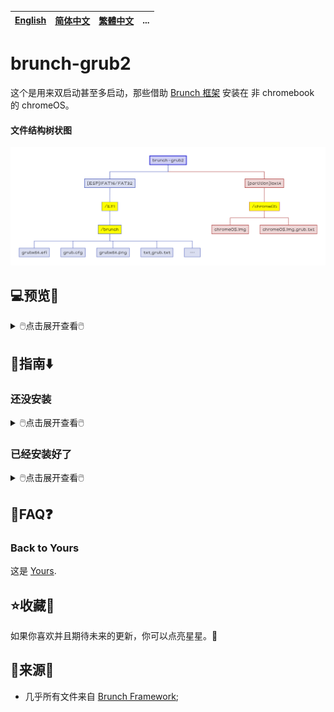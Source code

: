 [English](README.md)|[简体中文](自述文件.md)|[繁體中文](繁體中文.md)|...
--|--|--|--

# brunch-grub2
这个是用来双启动甚至多启动，那些借助 [Brunch 框架](https://github.com/sebanc/brunch) 安装在 非 chromebook 的 chromeOS。
#### 文件结构树状图
<img src="README/brunch-grub2.png">

## 💻️预览👀

<details>
<summary>🖱️点击展开查看🖱️</summary>

![image](https://github.com/M-L-P/brunch-grub2/assets/69227436/ca96e382-f51a-4b53-bd83-b75cdfa363c8)<br/>
</details>

## 🧭指南⬇️
### 还没安装
<details>
<summary>🖱️点击展开查看🖱️</summary>

#### 使用 Brunch 框架
- 使用 [Brunch 框架](https://github.com/sebanc/brunch) 安装 chromeOS；
- 在 `ext4: /chromeOS` 中生成 `chromeOS.img` ，
- - `sudo bash chromeos-install.sh -src chromeos_filename.bin -dst .../[ext4_分区卷标]/chromeOS/chromeOS.img -s size`
#### 复制到 ESP 分区
- 复制文件夹 `zip: EFI/brunch` 到 `ESP: \EFI`；
</details>

### 已经安装好了
<details>
<summary>🖱️点击展开查看🖱️</summary>

#### 编辑 txt_grub.txt
- 打开并编辑 `zip: EFI/brunch/txt_grub.txt` ；

三选一|一类情况|二类情况|三类情况
--|--|--|--
条件|{如果文件在该目录}|{如果文件在其他目录}|{其他}
代码|txt_grub=/chromeOS/chromeOS.img.grub.txt|#txt_grub=//.img.grub.txt|### copy all text in the file, "img_name.img.grub.txt" <br/>### paste here below|
做什么|什么都不做|小心填写路径；删除此处的`#`；给一类情况添加`#`|复制文本文件 "img_name.img.grub.txt" 中的所有文本并且粘贴到此处下方；给一类情况添加`#`
#### 复制到 ESP 分区
- 复制文件夹 `zip: EFI/brunch` 到 `ESP: \EFI`；

</details>

## 📝FAQ❓️
### Back to Yours
这是 [Yours](https://github.com/M-L-P/Yours).

## ⭐收藏🌟
如果你喜欢并且期待未来的更新，你可以点亮星星。💫

## 🎉来源🎊
- 几乎所有文件来自 [Brunch Framework](https://github.com/sebanc/brunch);
